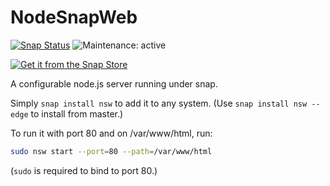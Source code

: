 # NodeSnapWeb
[![Snap Status](https://build.snapcraft.io/badge/bleonard252/NodeSnapWeb.svg)](https://build.snapcraft.io/user/bleonard252/NodeSnapWeb)
![Maintenance: active](https://img.shields.io/badge/maintenance-active-green.svg)

[![Get it from the Snap Store](https://snapcraft.io/static/images/badges/en/snap-store-black.svg)](https://snapcraft.io/nsw)

A configurable node.js server running under snap.

Simply `snap install nsw` to add it to any system. (Use `snap install nsw --edge` to install from master.)

To run it with port 80 and on /var/www/html, run:

```bash
sudo nsw start --port=80 --path=/var/www/html
```

(`sudo` is required to bind to port 80.)

